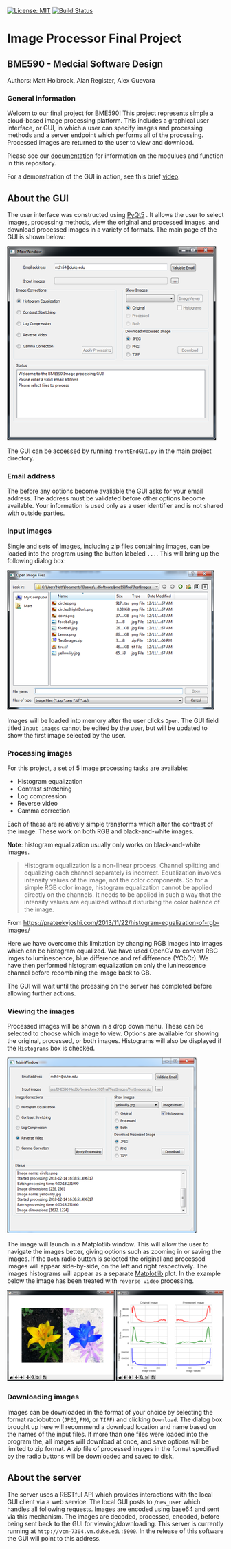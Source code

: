 [![License: MIT](https://img.shields.io/badge/License-MIT-yellow.svg)](https://opensource.org/licenses/MIT)
[![Build Status](https://travis-ci.com/mdholbrook/bme590final.svg?branch=master)](https://travis-ci.com/mdholbrook/bme590final)

# Image Processor Final Project
## BME590 - Medcial Software Design
Authors: Matt Holbrook, Alan Register, Alex Guevara

### General information
Welcom to our final project for BME590! This project represents simple a 
cloud-based image processing platform. This 
includes a graphical user interface, or GUI, in which a user can specify 
images and processing methods and a server endpoint which performs all of the 
processing. Processed images are returned to the user to view and download.

Please see our [documentation](https://mdholbrook.github.io/bme590final/) for information on the modulues and function
 in this repository.
 
For a demonstration of the GUI in action, see this brief [video](https://photos.app.goo.gl/aYyDjsefwkZ3iW5z5).

## About the GUI
The user interface was constructed using [PyQt5](https://www.riverbankcomputing.com/software/pyqt/intro)
. It allows the user to select images, processing methods, view the original 
and processed images, and download processed images in a variety of 
formats. The main page of the GUI is shown below:

![GUI interface](ProjectIms/GUI.png)

The GUI can be accessed by running `frontEndGUI.py` in the main project 
directory.

### Email address
The before any options become avaliable the GUI asks for your email address. 
The address must be validated before other options become available. Your 
information is used only as a user identifier and is not shared with outside 
parties.

### Input images
Single and sets of images, including zip files containing images, can be 
loaded into the program using the button labeled `...`. This will bring up 
the following dialog box:

![load image dialog](ProjectIms/open_im.png)

Images will be loaded into memory after the user clicks `Open`. The GUI field 
titled `Input images` cannot be edited by the user, but will be updated to show 
the first image selected by the user.

### Processing images
For this project, a set of 5 image processing tasks are available:
* Histogram equalization
* Contrast stretching
* Log compression
* Reverse video
* Gamma correction

Each of these are relatively simple transforms which alter the contrast of 
the image. These work on both RGB and black-and-white images.

__Note__: histogram equalization usually only works on black-and-white 
images. 
>Histogram equalization is a non-linear process. Channel splitting and equalizing each channel separately is incorrect. Equalization involves intensity values of the image, not the color components. So for a simple RGB color image, histogram equalization cannot be applied directly on the channels. It needs to be applied in such a way that the intensity values are equalized without disturbing the color balance of the image.

From https://prateekvjoshi.com/2013/11/22/histogram-equalization-of-rgb-images/

Here we have overcome this limitation by changing RGB images into images 
which can be histogram equalized. We have used OpenCV to convert RBG imges to 
luminescence, blue difference and
 ref difference (YCbCr). We have then performed histogram equalization on 
 only the luninescence channel before recombining the image back to GB.
 
 The GUI will wait until the prcessing on the server has completed before 
 allowing further actions.
 
 ### Viewing the images
 Processed images will be shown in a drop down menu. These can be selected to
  choose which image to view. Options are available for showing the original,
   processed, or both images. Histograms will also be displayed if the 
   `Histograms` box is checked.

![GUI after processing](ProjectIms/gui_ims.png)

The image will launch in a Matplotlib window. This will allow the user to 
navigate the images better, giving options such as zooming in or saving the 
images. If the `Both` radio button is
selected the original and processed images will appear side-by-side, on the 
left and right respectively. The images histograms will appear as a separate 
[Matplotlib](https://matplotlib.org/) plot. In the example below the image 
has been treated with `reverse video` processing.

![Original and processed images](ProjectIms/lilly_hist.png)


### Downloading images
Images can be downloaded in the format of your choice by selecting the format
 radiobutton (`JPEG`, `PNG`, or `TIFF`) and clicking `Download`. The dialog 
 box brought up here will recommend a download location and name based on the
  names of the input files. If more than one files were loaded into the 
  program the, all images will download at once, and save options will be 
  limited to zip format. A zip file of 
  processed images in the format specified by the radio buttons will be 
  downloaded and saved to disk.
  
  
  ## About the server
  The server uses a RESTful API which provides interactions with the local 
  GUI client via a web service. The local GUI posts to `/new_user` which 
  handles all following requests. Images are encoded using base64 and sent 
  via this mechanism. The images are decoded, processed, encoded, before 
  being sent back to the GUI for viewing/downloading. This server is 
  currently running at `http://vcm-7304.vm.duke.edu:5000`. In the release of 
  this software the GUI will point to this address.

